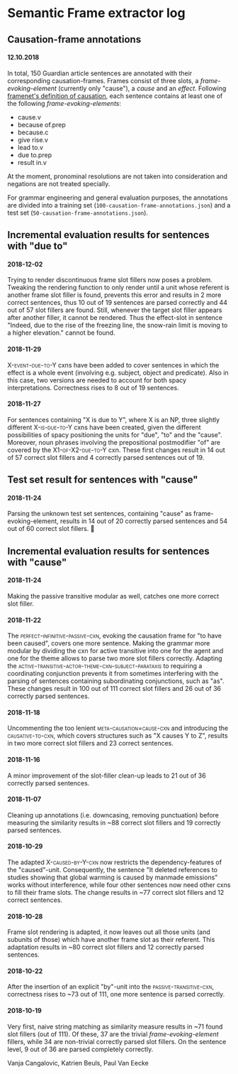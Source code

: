 # Semantic Frame extractor log

## Causation-frame annotations
#### 12.10.2018
In total, 150 Guardian article sentences are annotated with their corresponding causation-frames. Frames consist of three slots, a *frame-evoking-element* (currently only "cause"), a *cause* and an *effect*. Following [framenet's definition of causation](https://framenet2.icsi.berkeley.edu/fnReports/data/frameIndex.xml?frame=Causation), each sentence contains at least one of the following *frame-evoking-elements*:
* cause.v
* because of.prep
* because.c
* give rise.v
* lead to.v
* due to.prep
* result in.v

At the moment, pronominal resolutions are not taken into consideration and negations are not treated specially.

For grammar engineering and general evaluation purposes, the annotations are divided into a training set (`100-causation-frame-annotations.json`) and a test set (`50-causation-frame-annotations.json`).

## Incremental evaluation results for sentences with "due to"

#### 2018-12-02
Trying to render discontinuous frame slot fillers now poses a problem. Tweaking the rendering function to only render until a unit whose referent is another frame slot filler is found, prevents this error and results in 2 more correct sentences, thus 10 out of 19 sentences are parsed correctly and 44 out of 57 slot fillers are found. Still, whenever the target slot filler appears after another filler, it cannot be rendered. Thus the effect-slot in sentence "Indeed, due to the rise of the freezing line, the snow-rain limit is moving to a higher elevation." cannot be found.

#### 2018-11-29
<span style="font-variant:small-caps;">X-event-due-to-Y</span> cxns have been added to cover sentences in which the effect is a whole event (involving e.g. subject, object and predicate). Also in this case, two versions are needed to account for both spacy interpretations. Correctness rises to 8 out of 19 sentences.

#### 2018-11-27
For sentences containing "X is due to Y", where X is an NP, three slightly different <span style="font-variant:small-caps;">X-is-due-to-Y</span> cxns have been created, given the different possibilities of spacy positioning the units for "due", "to" and the "cause". Moreover, noun phrases involving the prepositional postmodifier "of" are covered by the <span style="font-variant:small-caps;">X1-of-X2-due-to-Y</span> cxn. These first changes result in 14 out of 57 correct slot fillers and 4 correctly parsed sentences out of 19.

## Test set result for sentences with "cause"

#### 2018-11-24
Parsing the unknown test set sentences, containing "cause" as frame-evoking-element, results in 14 out of 20 correctly parsed sentences and 54 out of 60 correct slot fillers. 🎉

## Incremental evaluation results for sentences with "cause"

#### 2018-11-24
Making the passive transitive modular as well, catches one more correct slot filler.

#### 2018-11-22
The <span style="font-variant:small-caps;">perfect-infinitive-passive-cxn</span>, evoking the causation frame for "to have been caused", covers one more sentence. Making the grammar more modular by dividing the cxn for active transitive into one for the agent and one for the theme allows to parse two more slot fillers correctly. Adapting the <span style="font-variant:small-caps;">active-transitive-actor-theme-cxn-subject-parataxis</span> to requiring a coordinating conjunction prevents it from sometimes interfering with the parsing of sentences containing subordinating conjunctions, such as "as". These changes result in 100 out of 111 correct slot fillers and 26 out of 36 correctly parsed sentences.

#### 2018-11-18
Uncommenting the too lenient <span style="font-variant:small-caps;">meta-causation=cause-cxn</span> and introducing the <span style="font-variant:small-caps;">causative-to-cxn</span>, which covers structures such as "X causes Y to Z", results in two more correct slot fillers and 23 correct sentences.

#### 2018-11-16
A minor improvement of the slot-filler clean-up leads to 21 out of 36 correctly parsed sentences.

#### 2018-11-07
Cleaning up annotations (i.e. downcasing, removing punctuation) before measuring the similarity results in ~88 correct slot fillers and 19 correctly parsed sentences.

#### 2018-10-29
The adapted <span style="font-variant:small-caps;">X-caused-by-Y-cxn</span> now restricts the dependency-features of the "caused"-unit. Consequently, the sentence "It deleted references to studies showing that global warming is caused by manmade emissions" works without interference, while four other sentences now need other cxns to fill their frame slots. The change results in ~77 correct slot fillers and 12 correct sentences.

#### 2018-10-28
Frame slot rendering is adapted, it now leaves out all those units (and subunits of those) which have another frame slot as their referent. This adaptation results in ~80 correct slot fillers and 12 correctly parsed sentences.

#### 2018-10-22
After the insertion of an explicit "by"-unit into the <span style="font-variant:small-caps;">passive-transitive-cxn</span>, correctness rises to ~73 out of 111, one more sentence is parsed correctly.

#### 2018-10-19
Very first, naive string matching as similarity measure results in ~71 found slot fillers (out of 111). Of these, 37 are the trivial *frame-evoking-element* fillers, while 34 are non-trivial correctly parsed slot fillers. On the sentence level, 9 out of 36 are parsed completely correctly.

Vanja Cangalovic, Katrien Beuls, Paul Van Eecke
